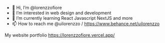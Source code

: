 - 👋 Hi, I’m @lorenzzofiore
- 👀 I’m interested in web design and development
- 🌱 I’m currently learning React Javascript NextJS and more
- 📫 How to reach me @uilorenzzo / https://www.behance.net/uilorenzzo

My website portfolio 
https://lorenzzofiore.vercel.app/

<!---
lorenzzofiore/lorenzzofiore is a ✨ special ✨ repository because its `README.md` (this file) appears on your GitHub profile.
You can click the Preview link to take a look at your changes.
--->
